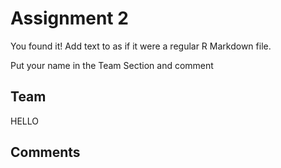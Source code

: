 # Assignment 2

You found it!  Add text to as if it were a regular R Markdown file.

Put your name in the Team Section and comment

## Team
HELLO

## Comments
